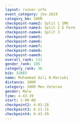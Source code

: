 ```yaml
---
layout: runner-info 
event_category: jbu-2019 
category_km: 30KM 
checkpoint-name2: Split 1 SMK 
checkpoint-name3: Split 2 E Farm 
checkpoint-name4: Split 3 
checkpoint-name5: 
checkpoint-name6: 
checkpoint-name7: 
checkpoint-name8: 
checkpoint-name9: 
overall_rank: 131
gender_rank: 105
category_rank: 36
bib: 32083
name: Muhammad Azli B.Marzuki
distance: 30KM
category: 30KM Men Veteran
gender: Male
time: 4-43-39
start: 2-00-00
checkpoint2: 4-03-28
checkpoint3: 6-11-15
checkpoint4: 6-43-39
---
```

